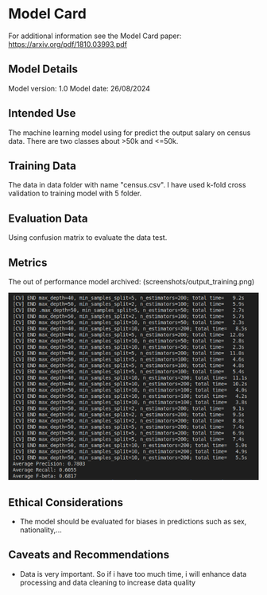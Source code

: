 # Model Card

For additional information see the Model Card paper: https://arxiv.org/pdf/1810.03993.pdf

## Model Details
Model version: 1.0
Model date: 26/08/2024
## Intended Use
The machine learning model using for predict the output salary on census data. There are two classes about >50k and <=50k.
## Training Data
The data in data folder with name "census.csv". I have used k-fold cross validation to training model with 5 folder.
## Evaluation Data
Using confusion matrix to evaluate the data test.
## Metrics
The out of performance model archived: (screenshots/output_training.png)

![Results](starter/screenshots/output_training.png)


## Ethical Considerations
- The model should be evaluated for biases in predictions such as sex, nationality,...
## Caveats and Recommendations
- Data is very important. So if i have too much time, i will enhance data processing and data cleaning to increase data quality
